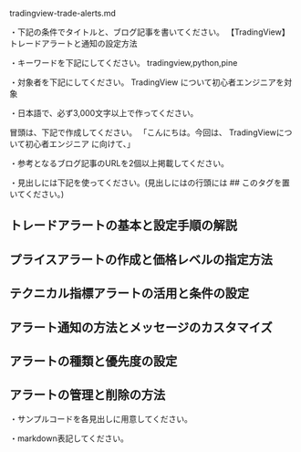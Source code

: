 tradingview-trade-alerts.md

・下記の条件でタイトルと、ブログ記事を書いてください。
【TradingView】トレードアラートと通知の設定方法

・キーワードを下記にしてください。
tradingview,python,pine

・対象者を下記にしてください。
  TradingView について初心者エンジニアを対象


・日本語で、必ず3,000文字以上で作ってください。

冒頭は、下記で作成してください。
「こんにちは。今回は、
TradingViewについて初心者エンジニア
に向けて、」

・参考となるブログ記事のURLを2個以上掲載してください。

・見出しには下記を使ってください。(見出しにはの行頭には ## このタグを置いてください。)
## トレードアラートの基本と設定手順の解説
## プライスアラートの作成と価格レベルの指定方法
## テクニカル指標アラートの活用と条件の設定
## アラート通知の方法とメッセージのカスタマイズ
## アラートの種類と優先度の設定
## アラートの管理と削除の方法

・サンプルコードを各見出しに用意してください。

・markdown表記してください。


